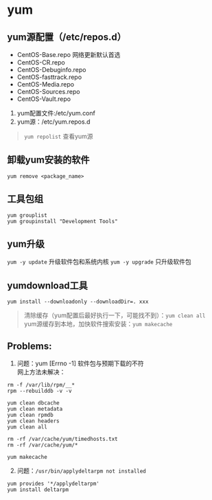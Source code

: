 # yum

yum源配置（/etc/repos.d）
----------
* CentOS-Base.repo   网络更新默认首选
* CentOS-CR.repo
* CentOS-Debuginfo.repo
* CentOS-fasttrack.repo
* CentOS-Media.repo
* CentOS-Sources.repo
* CentOS-Vault.repo

1. yum配置文件:/etc/yum.conf
2. yum源：/etc/yum.repos.d



> `yum repolist` 查看yum源

卸载yum安装的软件
--------------
`yum remove <package_name>`

工具包组
----------
`yum grouplist`<br>
`yum groupinstall "Development Tools"`

yum升级
-------
`yum -y update` 升级软件包和系统内核
`yum -y upgrade` 只升级软件包

yumdownload工具
--------------
`yum install --downloadonly --downloadDir=. xxx`


> 清除缓存（yum配置后最好执行一下，可能找不到）：`yum clean all`<br>
  yum源缓存到本地，加快软件搜索安装：`yum makecache`

Problems:
---------
1. 问题：yum [Errno -1] 软件包与预期下载的不符 <br>
  网上方法未解决：
```
rm -f /var/lib/rpm/__*
rpm --rebuilddb -v -v

yum clean dbcache
yum clean metadata
yum clean rpmdb
yum clean headers
yum clean all

rm -rf /var/cache/yum/timedhosts.txt
rm -rf /var/cache/yum/*

yum makecache
```
2. 问题：`/usr/bin/applydeltarpm not installed`
```
yum provides '*/applydeltarpm'
yum install deltarpm
```
